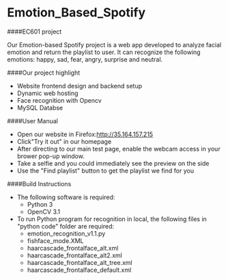 #  Emotion_Based_Spotify

####EC601 project

Our Emotion-based Spotify project is a web app developed to analyze facial emotion and return the playlist to user. 
It can recognize the following emotions: happy, sad, fear, angry, surprise and neutral.

####Our project highlight

* Website frontend design and backend setup
* Dynamic web hosting
* Face recognition with Opencv
* MySQL Databse

####User Manual

* Open our website in Firefox:http://35.164.157.215
* Click"Try it out" in our homepage
* After directing to our main test page, enable the webcam access in your brower pop-up window.
* Take a selfie and you could immediately see the preview on the side
* Use the "Find playlist" button to get the playlist we find for you

####Build Instructions

* The following software is required:
   - Python 3
   - OpenCV 3.1
* To run Python program for recognition in local, the following files in "python code" folder are required:
   - emotion_recognition_v1.1.py
   - fishface_mode.XML
   - haarcascade_frontalface_alt.xml
   - haarcascade_frontalface_alt2.xml
   - haarcascade_frontalface_alt_tree.xml
   - haarcascade_frontalface_default.xml



